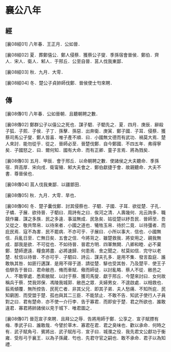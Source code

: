 # 襄公八年

## 經 <a name="09Xiang08Jing"></a>

<a name="09Xiang08Jing01">[襄08經01]</a> 八年春．王正月．公如晉．

<a name="09Xiang08Jing02">[襄08經02]</a> 夏．葬鄭僖公．鄭人侵蔡．獲蔡公子燮．季孫宿會晉侯．鄭伯．齊人．宋人．衛人．邾人．于邢丘．公至自晉．莒人伐我東鄙．

<a name="09Xiang08Jing03">[襄08經03]</a> 秋．九月．大雩．

<a name="09Xiang08Jing04">[襄08經04]</a> 冬．楚公子貞帥師伐鄭．晉侯使士匄來聘．

## 傳 <a name="09Xiang08Zhuan"></a>

<a name="09Xiang08Zhuan01">[襄08傳01]</a> 八年春．公如晉朝．且聽朝聘之數．

<a name="09Xiang08Zhuan02">[襄08傳02]</a> 鄭群公子以僖公之死也．謀子駟．子駟先之．夏．四月．庚辰．辭殺子狐．子熙．子侯．子丁．孫擊．孫惡．出奔衛．庚寅．鄭子國．子耳．侵蔡．獲蔡司馬公子燮．鄭人皆喜．唯子產不順．曰．小國無文德而有武功．禍莫大焉．楚人來討．能勿從乎．從之．晉師必至．晉楚伐鄭．自今鄭國．不四五年．弗得寧矣．子國怒之．曰．爾何知．國有大命．而有正卿．童子言焉．將為戮矣．

<a name="09Xiang08Zhuan03">[襄08傳03]</a> 五月．甲辰．會于邢丘．以命朝聘之數．使諸侯之大夫聽命．季孫宿．齊高厚．宋向戌．衛甯殖．邾大夫會之．鄭伯獻捷于會．故親聽命．大夫不書．尊晉侯也．

<a name="09Xiang08Zhuan04">[襄08傳04]</a> 莒人伐我東鄙．以疆鄫田．

<a name="09Xiang08Zhuan05">[襄08傳05]</a> 秋．九月．大雩．旱也．

<a name="09Xiang08Zhuan06">[襄08傳06]</a> 冬．楚子囊伐鄭．討其侵蔡也．子駟．子國．子耳．欲從楚．子孔．子蟜．子展．欲待晉．子駟曰．周詩有之曰．俟河之清．人壽幾何．兆云詢多．職競作羅．謀之多族．民之多違．事滋無成．民急矣．姑從楚以紓吾民．晉師至．吾又從之．敬共幣帛．以待來者．小國之道也．犧牲玉帛．待於二竟．以待彊者．而庇民焉．寇不為害．民不罷病．不亦可乎．子展曰．小所以事大．信也．小國無信．兵亂日至．亡無日矣．五會之信．今將背之．雖楚救我．將安用之．親我無成．鄙我是欲．不可從也．不如待晉．晉君方明．四軍無闕．八卿和睦．必不棄鄭．楚師遼遠．糧食將盡．必將速歸．何患焉．舍之聞之．杖莫如信．完守以老楚．杖信以待晉．不亦可乎．子駟曰．詩云．謀夫孔多．是用不集．發言盈庭．誰敢執其咎．如匪行邁謀．是用不得于道．請從楚．騑也受其咎．乃及楚平．使王子伯駢告于晉曰．君命敝邑．脩而車賦．儆而師徒．以討亂略．蔡人不從．敝邑之人．不敢寧處．悉索敝賦．以討于蔡．獲司馬燮．獻于邢丘．今楚來討曰．女何故稱兵于蔡．焚我郊保．馮陵我城郭．敝邑之眾．夫婦男女．不遑啟處．以相救也．翦焉傾覆．無所控告．民死亡者．非其父兄．即其子弟．夫人愁痛．不知所庇．民知窮困．而受盟于楚．孤也與其二三臣．不能禁止．不敢不告．知武子使行人子員對之曰．君有楚命．亦不使一介行李．告于寡君．而即安于楚．君之所欲也．誰敢違君．寡君將帥諸侯以見于城下．唯君圖之．

<a name="09Xiang08Zhuan07">[襄08傳07]</a> 晉范宣子來聘．且拜公之辱．告將用師于鄭．公享之．宣子賦摽有梅．季武子曰．誰敢哉．今譬於草木．寡君在君．君之臭味也．歡以承命．何時之有．武子賦角弓．賓將出．武子賦彤弓．宣子曰．城濮之役．我先君文公獻功于衡雍．受彤弓于襄王．以為子孫藏．匄也．先君守官之嗣也．敢不承命．君子以為知禮．

